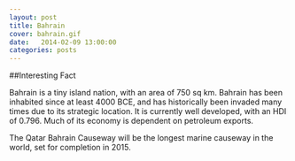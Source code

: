 ```yaml
---
layout: post
title: Bahrain
cover: bahrain.gif
date:   2014-02-09 13:00:00
categories: posts
---
```


##Interesting Fact

Bahrain is a tiny island nation, with an area of 750 sq km. Bahrain has been inhabited since at least 4000 BCE, and has historically been invaded many times due to its strategic location. It is currently well developed, with an HDI of 0.796. Much of its economy is dependent on petroleum exports.

The Qatar Bahrain Causeway will be the longest marine causeway in the world, set for completion in 2015.



